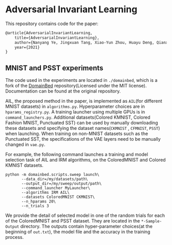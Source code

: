 # Adversarial Invariant Learning
This repository contains code for the paper:

```latex
@article{AdversarialInvariantLearning,
    title={AdversarialInvariantLearning},
    author={Nanyang Ye, Jingxuan Tang, Xiao-Yun Zhou, Huayu Deng, Qianxiao Li, Zhenguo Li, Guang-Zhong Yang, Zhanxing Zhu},
    year={2021}
}
```

## MNIST and PSST experiments

The code used in the experiments are located in `./domainbed`, which is a fork of the [DomainBed](https://github.com/facebookresearch/DomainBed) repository(Licensed under the MIT license). Documentation can be found at the original repository. 

AIL, the proposed method in the paper, is implemented as `AIL`(for different MNIST datasets) in `algorithms.py`. Hyperparameter choices are in `hparams_registry.py`. A training launcher using multiple GPUs is in `command_launchers.py`.  Additional datasets(Colored KMNIST, Colored Fashion MNIST, Punctuated SST) can be used by manually downloading these datasets and specifying the dataset names(`CKMNIST` , `CFMNIST`, `PSST`) when launching. When training on non-MNIST datasets such as the Punctuated SST, the specifications of the VAE layers need to be manually changed in `vae.py`.

For example, the following command launches a training and model selection task of AIL and IRM algorithms, on the ColoredMNIST and Colored KMNIST datasets.

```
python -m domainbed.scripts.sweep launch\
       --data_dir=/my/datasets/path\
       --output_dir=/my/sweep/output/path\
       --command_launcher MyLauncher\
       --algorithms IRM AIL\
       --datasets ColoredMNIST CKMNIST\
       --n_hparams 20\
       --n_trials 3
```

We provide the detail of selected model in one of the random trials for each of the ColoredMNIST and PSST dataset. They are located in the `*-Sample-Output` directory. The outputs contain hyper-parameter choices(at the beginning of `out.txt`), the model file and the accuracy in the training process.
